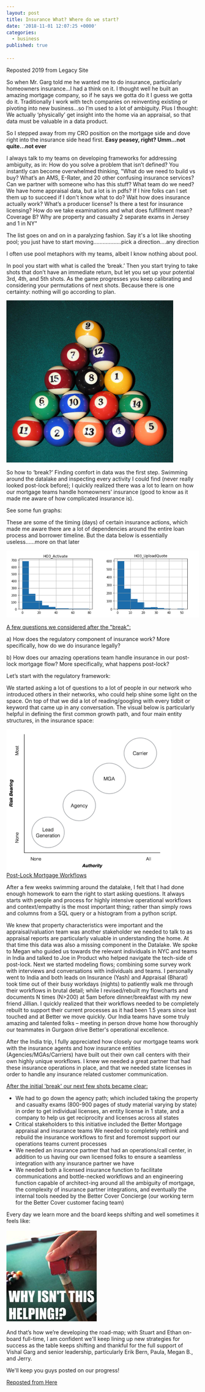 ```yaml
---
layout: post
title: Insurance What? Where do we start?
date: '2018-11-01 12:07:25 +0000'
categories:
  - business
published: true

---
```

Reposted 2019 from Legacy Site 

So when Mr. Garg told me he wanted me to do insurance, particularly homeowners insurance…I had a think on it. I thought well he built an amazing mortgage company, so if he says we gotta do it I guess we gotta do it. Traditionally I work with tech companies on reinventing existing or pivoting into new business...so I’m used to a lot of ambiguity. Plus I thought: We actually ‘physically’ get insight into the home via an appraisal, so that data must be valuable in a data product.  

So I stepped away from my CRO position on the mortgage side and dove right into the insurance side head first. <b>Easy peasey, right?  Umm…not quite…not ever </b>

I always talk to my teams on developing frameworks for addressing ambiguity, as in: How do you solve a problem that isn’t defined? You instantly can become overwhelmed thinking, "What do we need to build vs buy? What’s an AMS, E-Rater, and 20 other confusing insurance services? Can we partner with someone who has this stuff? What team do we need? We have home appraisal data, but a lot is in pdfs? If I hire folks can I set them up to succeed if I don't know what to do? Wait how does insurance actually work? What’s a producer license? Is there a test for insurance licensing? How do we take examinations and what does fulfillment mean? Coverage B?  Why are property and casualty 2 separate exams in Jersey and 1 in NY"

The list goes on and on in a paralyzing fashion.  Say it's a lot like shooting pool; you just have to start moving………………pick a direction....any direction

I often use pool metaphors with my teams, albeit I know nothing about pool.  

In pool you start with what is called the ‘break.’ Then you start trying to take shots that don’t have an immediate return, but let you set up your potential 3rd, 4th, and 5th shots. As the game progresses you keep calibrating and considering your permutations of next shots.  Because there is one certainty: nothing will go according to plan.

![png](../images/insurance_post/Picture1.png)


So how to ‘break?’ Finding comfort in data was the first step. Swimming around the datalake and inspecting every activity I could find (never really looked post-lock before); I quickly realized there was a lot to learn on how our mortgage teams handle homeowners’ insurance (good to know as it made me aware of how complicated insurance is).  

See some fun graphs:

These are some of the timing (days) of certain insurance actions, which made me aware there are a lot of dependencies around the entire loan process and borrower timeline.  But the data below is essentially useless......more on that later

![png](../images/insurance_post/image.png)

<ins>A few questions we considered after the "break":</ins>

a) How does the regulatory component of insurance work? More specifically, how do we do insurance legally?

b) How does our amazing operations team handle insurance in our post-lock mortgage flow? More specifically, what happens post-lock?

Let’s start with the regulatory framework:

We started asking a lot of questions to a lot of people in our network who introduced others in their networks, who could help shine some light on the space. On top of that we did a lot of reading/googling with every tidbit or keyword that came up in any conversation. The visual below is particularly helpful in defining the first common growth path, and four main entity structures, in the insurance space:<br>

![png](../images/insurance_post/insurance_distribution_groups.png)
<br>
<ins>Post-Lock Mortgage Workflows</ins>

After a few weeks swimming around the datalake, I felt that I had done enough homework to earn the right to start asking questions. It always starts with people and process for highly intensive operational workflows and context/empathy is the most important thing; rather than simply rows and columns from a SQL query or a histogram from a python script.

We knew that property characteristics were important and the appraisal/valuation team was another stakeholder we needed to talk to as appraisal reports are particularly valuable in understanding the home. At that time this data was also a missing component in the Datalake. We spoke to Megan who guided us towards the relevant individuals in NYC and teams in India and talked to Joe in Product who helped navigate the tech-side of post-lock. Next we started modeling flows; combining some survey work with interviews and conversations with individuals and teams. I personally went to India and both leads on Insurance (Yash) and Appraisal (Bharat) took time out of their busy workdays (nights) to patiently walk me through their workflows in brutal detail; while I revised/rebuilt my flowcharts and documents N times (N>200) at 5am before dinner/breakfast with my new friend Jillian.   I quickly realized that their workflows needed to be completely rebuilt to support their current processes as it had been 1.5 years since last touched and at Better we move quickly. Our India teams have some truly amazing and talented folks – meeting in person drove home how thoroughly our teammates in Gurgaon drive Better's operational excellence.

After the India trip, I fully appreciated how closely our mortgage teams work with the insurance agents and how insurance entities (Agencies/MGAs/Carriers) have built out their own call centers with their own highly unique workflows. I knew we needed a great partner that had these insurance operations in place, and that we needed state licenses in order to handle any insurance related customer communication.

<ins>After the initial 'break' our next few shots became clear:</ins>

* We had to go down the agency path; which included taking the property and casualty exams (800-900 pages of study material varying by state) in order to get individual licenses, an entity license in 1 state, and a company to help us get reciprocity and licenses across all states
* Critical stakeholders to this initiative included the Better Mortgage appraisal and insurance teams
We needed to completely rethink and rebuild the insurance workflows to first and foremost support our operations teams current processes
* We needed an insurance partner that had an operations/call center, in addition to us having our own licensed folks to ensure a seamless integration with any insurance partner we have
* We needed both a licensed insurance function to facilitate communications and bottle-necked workflows and an engineering function capable of architect-ing around all the ambiguity of mortgage, the complexity of insurance partner integrations, and eventually the internal tools needed by the Better Cover Concierge (our working term for the Better Cover customer facing team)

Every day we learn more and the board keeps shifting and well sometimes it feels like:
<br><br>
![png](../images/insurance_post/help_pool.png)
<br><br>
And that’s how we’re developing the road-map; with Stuart and Ethan on-board full-time, I am confident we'll keep lining up new strategies for success as the table keeps shifting and thankful for the full support of Vishal Garg and senior leadership, particularly Erik Bern, Paula, Megan B., and Jerry.  

We'll keep you guys posted on our progress!

[Reposted from Here](https://internal-blog.bettercover.com/insurance-what-where-do-we-start/ "insurance link")

